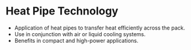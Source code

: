 # Heat Pipe Technology

- Application of heat pipes to transfer heat efficiently across the pack.
- Use in conjunction with air or liquid cooling systems.
- Benefits in compact and high-power applications.